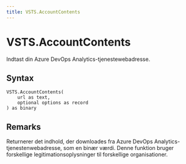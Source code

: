 ```yaml
---
title: VSTS.AccountContents
---
```


# VSTS.AccountContents


Indtast din Azure DevOps Analytics-tjenestewebadresse.


## Syntax

```powerquery
VSTS.AccountContents(
    url as text,
    optional options as record
) as binary
```


## Remarks

Returnerer det indhold, der downloades fra Azure DevOps Analytics-tjenestenwebadresse, som en binær værdi. Denne funktion bruger forskellige legitimationsoplysninger til forskellige organisationer.


